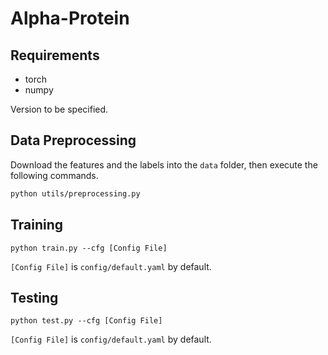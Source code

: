 # Alpha-Protein

## Requirements

- torch
- numpy

Version to be specified.

## Data Preprocessing

Download the features and the labels into the `data` folder, then execute the following commands.

```bash
python utils/preprocessing.py
```

## Training

```
python train.py --cfg [Config File]
```

`[Config File]` is `config/default.yaml` by default.

## Testing

```
python test.py --cfg [Config File]
```

`[Config File]` is `config/default.yaml` by default.
